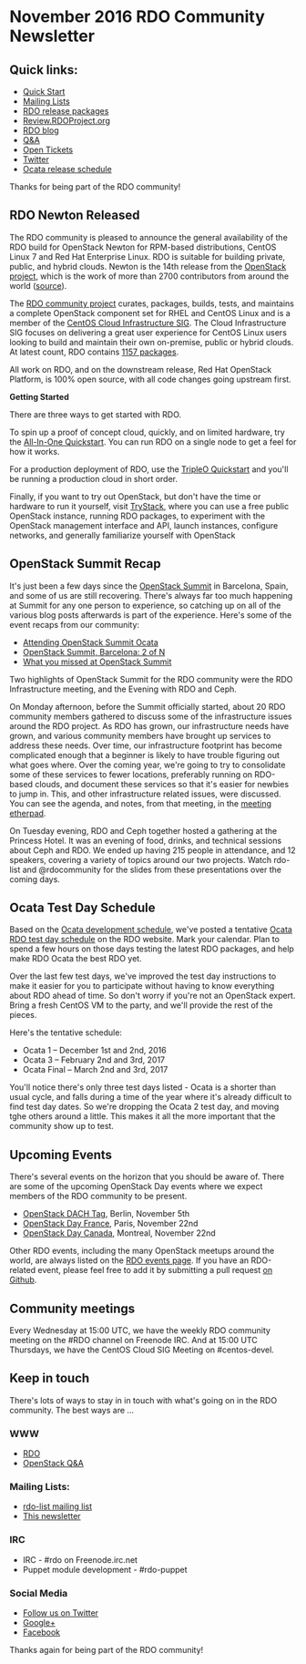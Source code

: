 # November 2016 RDO Community Newsletter

## Quick links:

* [Quick Start](http://rdoproject.org/quickstart)
* [Mailing Lists](https://www.rdoproject.org/community/mailing-lists/)
* [RDO release packages](https://trunk.rdoproject.org/)
* [Review.RDOProject.org](http://review.rdoproject.org/)
* [RDO blog](http://rdoproject.org/blog)
* [Q&A](http://ask.openstack.org/)
* [Open Tickets](http://tm3.org/rdobugs)
* [Twitter](http://twitter.com/rdocommunity)
* [Ocata release schedule](http://releases.openstack.org/ocata/schedule.html)

Thanks for being part of the RDO community!

## RDO Newton Released

The RDO community is pleased to announce the general availability of the RDO build for OpenStack Newton for RPM-based distributions, CentOS Linux 7 and Red Hat Enterprise Linux. RDO is suitable for building private, public, and hybrid clouds. Newton is the 14th release from the [OpenStack project](http://openstack.org), which is the work of more than 2700 contributors from around the world ([source](http://stackalytics.com/)).

The [RDO community project](https://www.rdoproject.org/) curates, packages, builds, tests, and maintains a complete OpenStack component set for RHEL and CentOS Linux and is a member of the [CentOS Cloud Infrastructure SIG](https://wiki.centos.org/SpecialInterestGroup/Cloud). The Cloud Infrastructure SIG focuses on delivering a great user experience for CentOS Linux users looking to build and maintain their own on-premise, public or hybrid clouds. At latest count, RDO contains [1157 packages](https://www.rdoproject.org/documentation/package-list/).

All work on RDO, and on the downstream release, Red Hat OpenStack Platform, is 100% open source, with all code changes going upstream first.

**Getting Started**

There are three ways to get started with RDO.

To spin up a proof of concept cloud, quickly, and on limited hardware, try the [All-In-One Quickstart](http://rdoproject.org/Quickstart). You can run RDO on a single node to get a feel for how it works.

For a production deployment of RDO, use the [TripleO Quickstart](https://www.rdoproject.org/tripleo/) and you'll be running a production cloud in short order.

Finally, if you want to try out OpenStack, but don't have the time or hardware to run it yourself, visit [TryStack](http://trystack.org/), where you can use a free public OpenStack instance, running RDO packages, to experiment with the OpenStack management interface and API, launch instances, configure networks, and generally familiarize yourself with OpenStack


## OpenStack Summit Recap

It's just been a few days since the [OpenStack
Summit](http://openstack.org/summit) in Barcelona,
Spain, and some of us are still recovering. There's always far too much
happening at Summit for any one person to experience, so catching up on
all of the various blog posts afterwards is part of the
experience. Here's some of the event recaps from our community:

* [Attending OpenStack Summit Ocata](https://julien.danjou.info/blog/2016/openstack-summit-ocata-barcelona-review)
* [OpenStack Summit, Barcelona: 2 of N](http://drbacchus.com/openstack-summit-barcelona-2-of-n/)
* [What you missed at OpenStack Summit](https://www.mirantis.com/blog/what-you-missed-at-openstack-barcelona/)

Two highlights of OpenStack Summit for the RDO community were
the RDO Infrastructure meeting, and the Evening with RDO and Ceph.

On Monday afternoon, before the Summit officially started, about 20 RDO
community members gathered to discuss some of the infrastructure issues
around the RDO project. As RDO has grown, our infrastructure needs have
grown, and various community members have brought up services to address
these needs. Over time, our infrastructure footprint has become
complicated enough that a beginner is likely to have trouble figuring
out what goes where. Over the coming year, we're going to try to
consolidate some of these services to fewer locations, preferably
running on RDO-based clouds, and document these services so that it's
easier for newbies to jump in. This, and other infrastructure related
issues, were discussed. You can see the agenda, and notes, from that
meeting, in the [meeting
etherpad](https://review.rdoproject.org/etherpad/p/barcelona-rdo-infra-meetup).

On Tuesday evening, RDO and Ceph together hosted a gathering at the
Princess Hotel. It was an evening of food, drinks, and technical
sessions about Ceph and RDO. We ended up having 215 people in
attendance, and 12 speakers, covering a variety of topics around our two
projects. Watch rdo-list and @rdocommunity for the slides from these
presentations over the coming days.

## Ocata Test Day Schedule

Based on the [Ocata development
schedule](https://releases.openstack.org/ocata/schedule.html), we've
posted a tentative [Ocata RDO test day
schedule](https://www.rdoproject.org/testday/) on the RDO website. Mark
your calendar. Plan to spend a few hours on those days testing the
latest RDO packages, and help make RDO Ocata the best RDO yet.

Over the last few test days, we've improved the test day instructions to
make it easier for you to participate without having to know everything
about RDO ahead of time. So don't worry if you're not an OpenStack
expert. Bring a fresh CentOS VM to the party, and we'll provide the rest
of the pieces.

Here's the tentative schedule:

* Ocata 1 – December 1st and 2nd, 2016
* Ocata 3 – February 2nd and 3rd, 2017
* Ocata Final – March 2nd and 3rd, 2017

You'll notice there's only three test days listed - Ocata is a shorter
than usual cycle, and falls during a time of the year where it's already
difficult to find test day dates. So we're dropping the Ocata 2 test
day, and moving tghe others around a little. This makes it all the more
important that the community show up to test.


## Upcoming Events

There's several events on the horizon that you should be aware of. There
are some of the upcoming OpenStack Day events where we expect members of
the RDO community to be present.

* [OpenStack DACH Tag](https://www.openstack-dach.org/), Berlin,
  November 5th
* [OpenStack Day France](https://openstackdayfrance.fr/), Paris,
  November 22nd
* [OpenStack Day Canada](http://openstackca.org/), Montreal, November
  22nd


Other RDO events, including the many OpenStack meetups around the
world, are always listed on the [RDO events page](http://rdoproject.org/events).
If you have an RDO-related event, please feel free to add it by submitting a pull
request [on Github](https://github.com/OSAS/rh-events/blob/master/2016/RDO-Meetups.yml).

## Community meetings

Every Wednesday at 15:00 UTC, we have the weekly RDO community meeting
on the #RDO channel on Freenode IRC. And at 15:00 UTC Thursdays, we
have the CentOS Cloud SIG Meeting on #centos-devel.

## Keep in touch

There's lots of ways to stay in in touch with what's going on in the
RDO community. The best ways are ...


### WWW
* [RDO](http://rdoproject.org/)
* [OpenStack Q&A](http://ask.openstack.org/ )

### Mailing Lists:
* [rdo-list mailing list](http://www.redhat.com/mailman/listinfo/rdo-list )
* [This newsletter](http://www.redhat.com/mailman/listinfo/rdo-newsletter )

### IRC
* IRC - #rdo on Freenode.irc.net
* Puppet module development - #rdo-puppet

### Social Media
* [Follow us on Twitter](http://twitter.com/rdocommunity )
* [Google+](http://tm3.org/rdogplus )
* [Facebook](http://facebook.com/rdocommunity)

Thanks again for being part of the RDO community!

